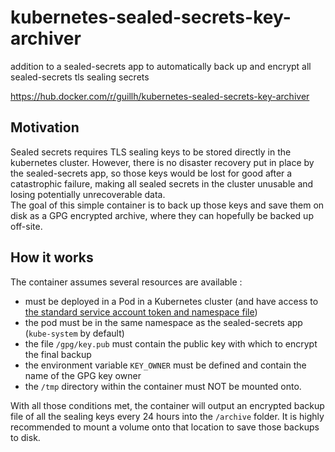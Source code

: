 # kubernetes-sealed-secrets-key-archiver
addition to a sealed-secrets app to automatically back up and encrypt all sealed-secrets tls sealing secrets

https://hub.docker.com/r/guillh/kubernetes-sealed-secrets-key-archiver

## Motivation

Sealed secrets requires TLS sealing keys to be stored directly in the kubernetes cluster. However, there is no disaster recovery put in place by the sealed-secrets app, so those keys would be lost for good after a catastrophic failure, making all sealed secrets in the cluster unusable and losing potentially unrecoverable data.<br>
The goal of this simple container is to back up those keys and save them on disk as a GPG encrypted archive, where they can hopefully be backed up off-site.

## How it works

The container assumes several resources are available :
 * must be deployed in a Pod in a Kubernetes cluster (and have access to [the standard service account token and namespace file](https://kubernetes.io/docs/tasks/run-application/access-api-from-pod/#directly-accessing-the-rest-api))
 * the pod must be in the same namespace as the sealed-secrets app (`kube-system` by default)
 * the file `/gpg/key.pub` must contain the public key with which to encrypt the final backup
 * the environment variable `KEY_OWNER` must be defined and contain the name of the GPG key owner
 * the `/tmp` directory within the container must NOT be mounted onto.

With all those conditions met, the container will output an encrypted backup file of all the sealing keys every 24 hours into the `/archive` folder. It is highly recommended to mount a volume onto that location to save those backups to disk.